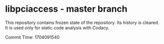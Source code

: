# libpciaccess - master branch

This repository contains frozen state of the repository.
Its history is cleared. It is used only for static code
analysis with Codacy.

Commit Time: 1704091540